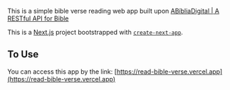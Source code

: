 This is a simple bible verse reading web app built upon [ABíbliaDigital | A RESTful API for Bible](https://www.abibliadigital.com.br/)

This is a [Next.js](https://nextjs.org/) project bootstrapped with [`create-next-app`](https://github.com/vercel/next.js/tree/canary/packages/create-next-app).

## To Use

You can access this app by the link: [https://read-bible-verse.vercel.app](https://read-bible-verse.vercel.app)
